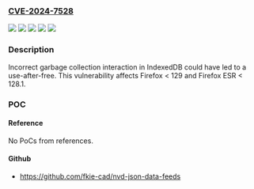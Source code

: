 ### [CVE-2024-7528](https://cve.mitre.org/cgi-bin/cvename.cgi?name=CVE-2024-7528)
![](https://img.shields.io/static/v1?label=Product&message=Firefox%20ESR&color=blue)
![](https://img.shields.io/static/v1?label=Product&message=Firefox&color=blue)
![](https://img.shields.io/static/v1?label=Version&message=unspecified%3C%20128.1%20&color=brighgreen)
![](https://img.shields.io/static/v1?label=Version&message=unspecified%3C%20129%20&color=brighgreen)
![](https://img.shields.io/static/v1?label=Vulnerability&message=Use-after-free%20in%20IndexedDB&color=brighgreen)

### Description

Incorrect garbage collection interaction in IndexedDB could have led to a use-after-free. This vulnerability affects Firefox < 129 and Firefox ESR < 128.1.

### POC

#### Reference
No PoCs from references.

#### Github
- https://github.com/fkie-cad/nvd-json-data-feeds

